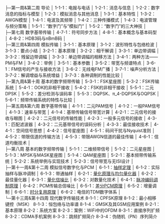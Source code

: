 ├─第一周&第二周 导论
│      1-1-1：电报与电话
│      1-2-1：消息与信息
│      1-2-2：数字消息的指标与模型
│      1-2-3：模拟消息与其他消息
│      1-3-1：基本特性
│      1-3-2：AWGN模型
│      1-4-1：电波及其频带
│      1-4-2：三种传播模式
│      1-4-3：电波管理与频分策略
│      1-5-1：“数字门”与“模拟门”
│      1-5-2：“数字门”的三大神技
│      
├─第七周 数字基带传输
│      4-7-1：符号同步方法
│      4-8-1：基本概念与基本码型
│      4-8-2：HDB3码与nBmB码
│      
├─第三周&第四周 模拟传输
│      3-1-1：基本原理
│      3-1-2：波形特性与包络检波
│      3-1-3：要点小结
│      3-2-1：基本原理
│      3-2-2：相干解调
│      3-3-1：单边带调幅
│      3-3-2：残留边带调幅
│      3-3-3：单边带调幅的相移方法
│      3-4-1：两种方法——PM与FM
│      3-4-2：举例
│      3-5-1：基本参数
│      3-5-2：带宽与频谱特点
│      3-6-1：FM信号的产生与接收方法
│      3-6-2：无线电FM广播
│      3-7-1：噪声分析方法
│      3-7-2：解调增益与系统增益
│      3-7-3：各种调制的性能比较
│      
├─第九周&第十周 基本的数字频带传输
│      5-3-1：FSK星座图
│      5-3-2：FSK传输系统
│      5-4-1：OOK的非相干接收
│      5-4-2：FSK的非相干接收
│      5-5-1：二元DPSK
│      5-5-2：差分检测与误码率
│      5-5-3：DQPSK、π\_4-DQPSK与OQPSK
│      5-6-1：频带传输系统的特性与比较
│      
├─第五周&第六周 数字基带传输
│      4-1-1：二元PAM信号
│      4-1-2：一般PAM信号
│      4-1-3：速率与带宽
│      4-1-4：基带传输信号带宽计算
│      4-2-1：二元信号的接收与眼图
│      4-2-2：二元信号的传输性能
│      4-2-3：一般多元信号的接收
│      4-3-1：匹配滤波器
│      4-3-2：二元基带信号的误码分析
│      4-3-3：最佳接收技术
│      4-4-1：空间信号思想
│      4-4-2：信号星座图
│      4-5-1：码间干扰与Nyquist准则
│      4-5-2：带限信道的传输方法
│      4-5-3：带限AWGN信道的最佳传输
│      4-6-1：信道均衡技术
│      
├─第八周 基本的数字频带传输
│      5-1-1：二维频带信号
│      5-1-2：二元星座图
│      5-1-3：MPSK与MASK星座图
│      5-1-4：QAM星座图
│      5-2-1：基本频带传输系统
│      5-2-2：系统举例与实现技术
│      5-2-3：信号带宽与无ISI设计
│      
├─第十一周&第十二周 模拟信号数字化与PCM
│      6-1-1：[抽样定理](https://drive.google.com/open?id=0B-b9krtWtp8HaEJsMWZUT3NVdlk)
│      6-1-2：实际抽样与脉冲调制
│      6-1-3：带通抽样
│      6-2-1：[量化原理与均匀量化器](https://drive.google.com/open?id=0B-b9krtWtp8HUFU5bHdzWjZGTW8)
│      6-2-2：最佳量化器
│      6-3-1：[量化信噪比](https://drive.google.com/open?id=0B-b9krtWtp8HbE9PNWhBMHZRWlU)
│      6-3-2：对数量化技术
│      6-4-1：[脉冲编码调制原理](https://drive.google.com/open?id=0B-b9krtWtp8HbjB1N2hqYmlCZTA)
│      6-4-2：PCM传输总信噪比
│      6-5-1：[差分PCM原理](https://drive.google.com/open?id=0B-b9krtWtp8HQl9teC0zRXFJTGM)
│      6-5-2：增量调制
│      6-6-1：[时分复用原理](https://drive.google.com/open?id=0B-b9krtWtp8HbFJhN1ZhRXVLMDg)
│      6-6-2：电信的TDM数字体系
│      
└─第十三周&第十四周 现代数字传输技术
        8-1-1：CPFSK原理
        8-1-2：最小相移键控（MSK）
        8-1-3：恒包络与功率谱
        8-1-4：GMSK及其GSM应用案例
        8-2-1：基本原理
        8-2-2：系统方案
        8-2-3：案例：WiFi中的OFDM
        8-3-1：直接序列扩频
        8-3-2：CDMA手机案例
        8-3-3：跳频扩频简介
        8-3-4：伪随机（PN）序列简介
        

